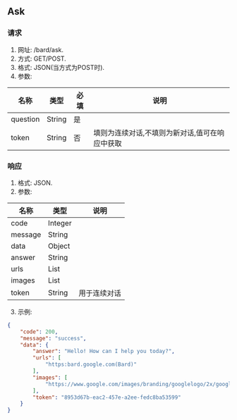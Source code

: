 ## Ask
### 请求
1. 网址: /bard/ask.
2. 方式: GET/POST.
3. 格式: JSON(当方式为POST时).
4. 参数:

名称|类型|必填|说明
---|---|---|---
question|String|是|
token|String|否|填则为连续对话,不填则为新对话,值可在响应中获取
### 响应
1. 格式: JSON.
2. 参数:

名称|类型|说明
---|---|---
code|Integer|
message|String|
data|Object|
answer|String|
urls|List|
images|List|
token|String|用于连续对话
3. 示例:
```json
{
    "code": 200,
    "message": "success",
    "data": {
        "answer": "Hello! How can I help you today?",
        "urls": [
            "https:bard.google.com(Bard)"
        ],
        "images": [
            "https://www.google.com/images/branding/googlelogo/2x/googlelogo_color_272x92dp.png"
        ],
        "token": "8953d67b-eac2-457e-a2ee-fedc8ba53599"
    }
}
```
